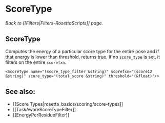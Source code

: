# ScoreType
*Back to [[Filters|Filters-RosettaScripts]] page.*
## ScoreType

Computes the energy of a particular score type for the entire pose and if that energy is lower than threshold, returns true.  If no `score_type` is set, it filters on the entire `scorefxn`.

```
<ScoreType name="(score_type_filter &string)" scorefxn="(score12 &string)" score_type="(total_score &string)" threshold="(&float)"/>
```

## See also:

* [[Score Types|rosetta_basics/scoring/score-types]]
* [[TaskAwareScoreTypeFilter]]
* [[EnergyPerResidueFilter]]

